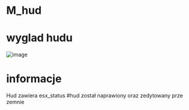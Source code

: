 # M_hud
# wyglad hudu
![image](https://user-images.githubusercontent.com/117858946/201411275-d3980f98-b977-4de7-bc0b-2e08f0d8eac9.png)
# informacje
Hud zawiera esx_status
#hud został naprawiony oraz zedytowany prze zemnie

